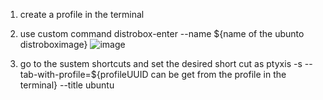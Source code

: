1. create a profile in the terminal
2. use custom command distrobox-enter --name ${name of the ubunto distroboximage}
![image](https://github.com/user-attachments/assets/86e7597a-e72a-438b-a193-b76d22aed36c)

3. go to the sustem shortcuts and set the desired short cut as 
ptyxis -s --tab-with-profile=${profileUUID can be get from the profile in the terminal} --title ubuntu 
